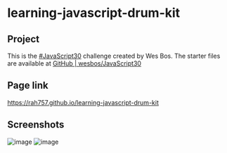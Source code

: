 # learning-javascript-drum-kit

## Project
This is the [#JavaScript30](https://javascript30.com/) challenge created by Wes Bos. The starter files are available at [GitHub | wesbos/JavaScript30](https://github.com/wesbos/JavaScript30) 

## Page link
https://rah757.github.io/learning-javascript-drum-kit

## Screenshots
![image](https://github.com/rah757/learning-javascript-drum-kit/assets/69799424/f65b65b3-f31e-47d2-964c-c59fcef8d57f)
![image](https://github.com/rah757/learning-javascript-drum-kit/assets/69799424/9dda65ac-10b1-4f69-8b95-a0eccea91675)
